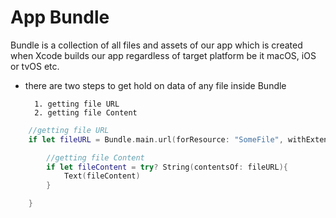 
# App Bundle

Bundle is a collection of all files and assets of our app which is created when Xcode builds our app regardless of target platform be it macOS, iOS or tvOS etc.

* there are two steps to get hold on data of any file inside Bundle

        1. getting file URL
        2. getting file Content



```swift
    //getting file URL
    if let fileURL = Bundle.main.url(forResource: "SomeFile", withExtension: "txt"){

        //getting file Content
        if let fileContent = try? String(contentsOf: fileURL){
            Text(fileContent)
        }

    }

```